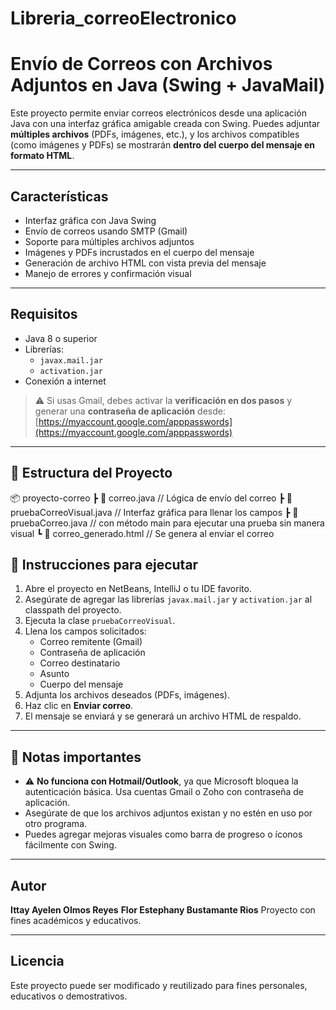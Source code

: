# Libreria_correoElectronico

# Envío de Correos con Archivos Adjuntos en Java (Swing + JavaMail)

Este proyecto permite enviar correos electrónicos desde una aplicación Java con una interfaz gráfica amigable creada con Swing. Puedes adjuntar **múltiples archivos** (PDFs, imágenes, etc.), y los archivos compatibles (como imágenes y PDFs) se mostrarán **dentro del cuerpo del mensaje en formato HTML**.

---

## Características

- Interfaz gráfica con Java Swing
- Envío de correos usando SMTP (Gmail)
- Soporte para múltiples archivos adjuntos
- Imágenes y PDFs incrustados en el cuerpo del mensaje
- Generación de archivo HTML con vista previa del mensaje
- Manejo de errores y confirmación visual

---

## Requisitos

- Java 8 o superior
- Librerías:
  - `javax.mail.jar`
  - `activation.jar`
- Conexión a internet

> ⚠️ Si usas Gmail, debes activar la **verificación en dos pasos** y generar una **contraseña de aplicación** desde:
> [https://myaccount.google.com/apppasswords](https://myaccount.google.com/apppasswords)

---

## 📁 Estructura del Proyecto

📦 proyecto-correo
┣ 📄 correo.java // Lógica de envío del correo
┣ 📄 pruebaCorreoVisual.java // Interfaz gráfica para llenar los campos
┣ 📄pruebaCorreo.java // con método main para ejecutar una prueba sin manera visual
┗ 📄 correo_generado.html // Se genera al enviar el correo


## 🚀 Instrucciones para ejecutar

1. Abre el proyecto en NetBeans, IntelliJ o tu IDE favorito.
2. Asegúrate de agregar las librerías `javax.mail.jar` y `activation.jar` al classpath del proyecto.
3. Ejecuta la clase `pruebaCorreoVisual`.
4. Llena los campos solicitados:
   - Correo remitente (Gmail)
   - Contraseña de aplicación
   - Correo destinatario
   - Asunto
   - Cuerpo del mensaje
5. Adjunta los archivos deseados (PDFs, imágenes).
6. Haz clic en **Enviar correo**.
7. El mensaje se enviará y se generará un archivo HTML de respaldo.

---

## 📌 Notas importantes

- ⚠️ **No funciona con Hotmail/Outlook**, ya que Microsoft bloquea la autenticación básica. Usa cuentas Gmail o Zoho con contraseña de aplicación.
- Asegúrate de que los archivos adjuntos existan y no estén en uso por otro programa.
- Puedes agregar mejoras visuales como barra de progreso o íconos fácilmente con Swing.

---

## Autor

**Ittay Ayelen Olmos Reyes**
**Flor Estephany Bustamante Rios**
Proyecto con fines académicos y educativos.

---

##  Licencia

Este proyecto puede ser modificado y reutilizado para fines personales, educativos o demostrativos.


